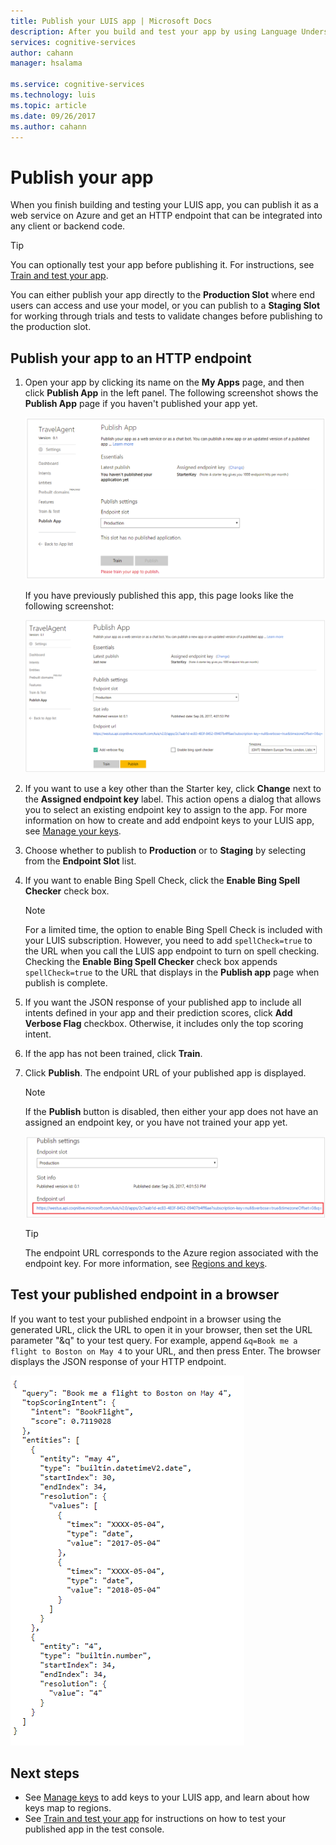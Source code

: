 ```yaml
---
title: Publish your LUIS app | Microsoft Docs
description: After you build and test your app by using Language Understanding Intelligent Services (LUIS), publish it as a web service on Azure. 
services: cognitive-services
author: cahann
manager: hsalama

ms.service: cognitive-services
ms.technology: luis
ms.topic: article
ms.date: 09/26/2017
ms.author: cahann
---
```



# Publish your app
When you finish building and testing your LUIS app, you can publish it as a web service on Azure and get an HTTP endpoint that can be integrated into any client or backend code. 

> [!TIP]
> You can optionally test your app before publishing it. For instructions, see [Train and test your app](Train-Test.md).

You can either publish your app directly to the **Production Slot** where end users can access and use your model, or you can publish to a **Staging Slot** for working through trials and tests to validate changes before publishing to the production slot. 

## Publish your app to an HTTP endpoint

1. Open your app by clicking its name on the **My Apps** page, and then click **Publish App** in the left panel. The following screenshot shows the **Publish App** page if you haven't published your app yet.

    ![Publish page-](./media/luis-how-to-publish-app/luis-first-publish.png)
 
    If you have previously published this app, this page looks like the following screenshot: 
 
    ![Publish page](./media/luis-how-to-publish-app/luis-republish.png)
2. If you want to use a key other than the Starter key, click **Change** next to the **Assigned endpoint key** label. This action opens a dialog that allows you to select an existing endpoint key to assign to the app. For more information on how to create and add endpoint keys to your LUIS app, see [Manage your keys](Manage-Keys.md).
3. Choose whether to publish to **Production** or to **Staging** by selecting from the **Endpoint Slot** list. 
4. If you want to enable Bing Spell Check, click the **Enable Bing Spell Checker** check box. 

    >[!NOTE]
    >For a limited time, the option to enable Bing Spell Check is included with your LUIS subscription. However, you need to add `spellCheck=true` to the URL when you call the LUIS app endpoint to turn on spell checking. Checking the **Enable Bing Spell Checker** check box appends `spellCheck=true` to the URL that displays in the **Publish app** page when publish is complete. 


5. If you want the JSON response of your published app to include all intents defined in your app and their prediction scores, click **Add Verbose Flag** checkbox. Otherwise, it includes only the top scoring intent.
6. If the app has not been trained, click **Train**.  

7. Click **Publish**. The endpoint URL of your published app is displayed. 

    >[!NOTE]
    >If the **Publish** button is disabled, then either your app does not have an assigned an endpoint key, or you have not trained your app yet.

    ![Endpoint URL displayed in Publish page](./media/luis-how-to-publish-app/luis-publish-url.png)

    > [!TIP]
    > The endpoint URL corresponds to the Azure region associated with the endpoint key. For more information, see [Regions and keys](./Manage-Keys.md#regions-and-keys).


## Test your published endpoint in a browser
If you want to test your published endpoint in a browser using the generated URL, click the URL to open it in your browser, then set the URL parameter "&q" to your test query. For example, append `&q=Book me a flight to Boston on May 4` to your URL, and then press Enter. The browser displays the JSON response of your HTTP endpoint. 

![JSON response from a published HTTP endpoint](./media/luis-how-to-publish-app/luis-publish-app-json-response.png)


## Next steps

* See [Manage keys](./Manage-Keys.md) to add keys to your LUIS app, and learn about how keys map to regions.
* See [Train and test your app](Train-Test.md) for instructions on how to test your published app in the test console.
